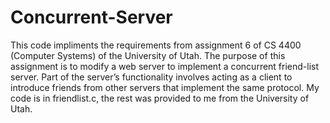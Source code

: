 # Concurrent-Server

This code impliments the requirements from assignment 6 of CS 4400 (Computer Systems) of the University of Utah. The purpose of this assignment is to modify a web server to implement a concurrent friend-list server.  Part of the server’s functionality involves acting as a client to introduce friends from other servers that implement the same protocol. My code is in friendlist.c, the rest was provided to me from the University of Utah.
